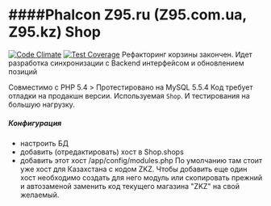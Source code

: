####Phalcon Z95.ru (Z95.com.ua, Z95.kz) Shop
=======
[![Code Climate](https://codeclimate.com/github/stanislav-web/Phalcon/badges/gpa.svg)](https://codeclimate.com/github/stanislav-web/Phalcon) [![Test Coverage](https://codeclimate.com/github/stanislav-web/Phalcon/badges/coverage.svg)](https://codeclimate.com/github/stanislav-web/Phalcon)
Рефакторинг корзины закончен.
Идет разработка синхронизации с Backend  интерфейсом и обновлением позиций

Совместимо с PHP 5.4 > 
Протестировано на MySQL 5.5.4 
Код требует отладки на продакшн версии. Используемая `Shop`. И тестирования на большую нагрузку.

##### Конфигурация
- настроить БД
- добавить (отредактировать) хост в Shop.shops
- добавить этот хост /app/config/modules.php
По умолчанию там стоит уже хост для Казахстана с кодом ZKZ.
Чтобы добавить еще один хост необходимо создать для него модуль или скопировать прежний и автозаменой заменить код текущего магазина "ZKZ" на свой желаемый.
